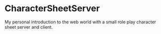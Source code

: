 # CharacterSheetServer
My personal introduction to the web world with a small role play character sheet server and client.

